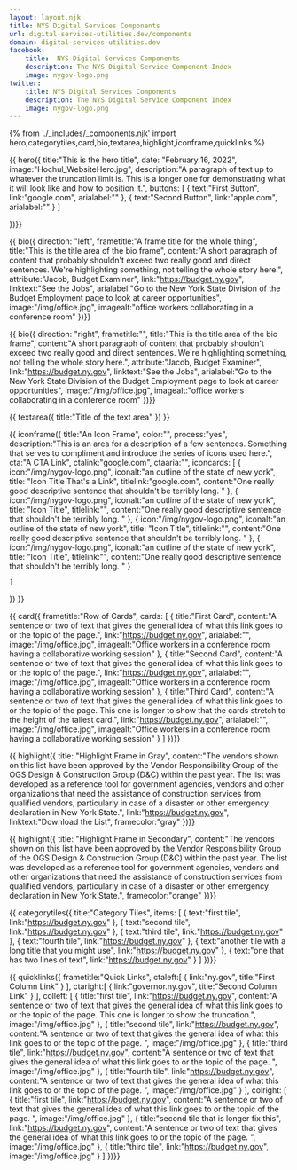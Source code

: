 ```yaml
---
layout: layout.njk
title: NYS Digital Services Components
url: digital-services-utilities.dev/components
domain: digital-services-utilities.dev
facebook:
    title:  NYS Digital Services Components
    description: The NYS Digital Service Component Index
    image: nygov-logo.png
twitter:
    title: NYS Digital Services Components
    description: The NYS Digital Service Component Index
    image: nygov-logo.png
---
```

{% from './_includes/_components.njk' import hero,categorytiles,card,bio,textarea,highlight,iconframe,quicklinks  %}

{{ hero({ 
    title:"This is the hero title",
    date: "February 16, 2022",
    image:"Hochul_WebsiteHero.jpg",
    description:"A paragraph of text up to whatever the truncation limit is. This is a longer one for demonstrating what it will look like and how to position it.", buttons: [
        {
            text:"First Button",
            link:"google.com",
            arialabel:""
        },
        {
            text:"Second Button",
            link:"apple.com",
            arialabel:""
        }
    ]
   

})}}


{{ bio({
    direction: "left",
    frametitle:"A frame title for the whole thing",
    title:"This is the title area of the bio frame",
    content:"A short paragraph of content that probably shouldn't exceed two really good and direct sentences. We're highlighting something, not telling the whole story here.",
    attribute:"Jacob, Budget Examiner",
    link:"https://budget.ny.gov",
    linktext:"See the Jobs",
    arialabel:"Go to the New York State Division of the Budget Employment page to look at career opportunities",
    image:"/img/office.jpg",
    imagealt:"office workers collaborating in a conference room"
})}}

{{ bio({
    direction: "right",
    frametitle:"",
    title:"This is the title area of the bio frame",
    content:"A short paragraph of content that probably shouldn't exceed two really good and direct sentences. We're highlighting something, not telling the whole story here.",
    attribute:"Jacob, Budget Examiner",
    link:"https://budget.ny.gov",
    linktext:"See the Jobs",
    arialabel:"Go to the New York State Division of the Budget Employment page to look at career opportunities",
    image:"/img/office.jpg",
    imagealt:"office workers collaborating in a conference room"
})}}

{{ textarea({
    title:"Title of the text area"
})
}}

{{ iconframe({
    title:"An Icon Frame",
    color:"",
    process:"yes",
    description:"This is an area for a description of a few sentences. Something that serves to compliment and introduce the series of icons used here.",
    cta:"A CTA Link",
    ctalink:"google.com",
    ctaaria:"",
    iconcards: [
        {
            icon:"/img/nygov-logo.png",
            iconalt:"an outline of the state of new york",
            title: "Icon Title That's a Link",
            titlelink:"google.com",
            content:"One really good descriptive sentence that shouldn't be terribly long. "
        },
        {
            icon:"/img/nygov-logo.png",
            iconalt:"an outline of the state of new york",
            title: "Icon Title",
            titlelink:"",
            content:"One really good descriptive sentence that shouldn't be terribly long. "
        },
        {
            icon:"/img/nygov-logo.png",
            iconalt:"an outline of the state of new york",
            title: "Icon Title",
            titlelink:"",
            content:"One really good descriptive sentence that shouldn't be terribly long. "
        },
        {
            icon:"/img/nygov-logo.png",
            iconalt:"an outline of the state of new york",
            title: "Icon Title",
            titlelink:"",
            content:"One really good descriptive sentence that shouldn't be terribly long. "
        }

    ]
})
}}

{{ card({ 
    frametitle:"Row of Cards",
    cards: [
        {
           title:"First Card",
           content:"A sentence or two of text that gives the general idea of what this link goes to or the topic of the page.",
           link:"https://budget.ny.gov",
           arialabel:"",
           image:"/img/office.jpg",
           imagealt:"Office workers in a conference room having a collaborative working session"
        },
        {
           title:"Second Card",
           content:"A sentence or two of text that gives the general idea of what this link goes to or the topic of the page.",
           link:"https://budget.ny.gov",
           arialabel:"",
           image:"/img/office.jpg",
           imagealt:"Office workers in a conference room having a collaborative working session"
        },
        {
           title:"Third Card",
           content:"A sentence or two of text that gives the general idea of what this link goes to or the topic of the page. This one is longer to show that the cards stretch to the height of the tallest card.",
           link:"https://budget.ny.gov",
           arialabel:"",
           image:"/img/office.jpg",
           imagealt:"Office workers in a conference room having a collaborative working session"
        }
    ]
})}}

{{  highlight({
    title: "Highlight Frame in Gray",
    content:"The vendors shown on this list have been approved by the Vendor Responsibility Group of the OGS Design & Construction Group (D&C) within the past year. The list was developed as a reference tool for government agencies, vendors and other organizations that need the assistance of construction services from qualified vendors, particularly in case of a disaster or other emergency declaration in New York State.",
    link:"https://budget.ny.gov",
    linktext:"Download the List",
    framecolor:"gray"
})}}

{{  highlight({
    title: "Highlight Frame in Secondary",
    content:"The vendors shown on this list have been approved by the Vendor Responsibility Group of the OGS Design & Construction Group (D&C) within the past year. The list was developed as a reference tool for government agencies, vendors and other organizations that need the assistance of construction services from qualified vendors, particularly in case of a disaster or other emergency declaration in New York State.",
    framecolor:"orange"
})}}



{{ categorytiles({ 
    title:"Category Tiles",
    items: [
        {
            text:"first tile",
            link:"https://budget.ny.gov"
        },
        {
            text:"second tile",
            link:"https://budget.ny.gov"
        },
        {
            text:"third tile",
            link:"https://budget.ny.gov"
        },
        {
            text:"fourth tile",
            link:"https://budget.ny.gov"
        },
        {
            text:"another tile with a long title that you might use",
            link:"https://budget.ny.gov"
        },
        {
            text:"one that has two lines of text",
            link:"https://budget.ny.gov"
        }
    ]
})}}

{{ quicklinks({ 
    frametitle:"Quick Links",
    ctaleft:[
        {
            link:"ny.gov",
            title:"First Column Link"
        }
    ],
    ctaright:[
        {
            link:"governor.ny.gov",
            title:"Second Column Link"
        }
    ],
    colleft: [
        {
            title:"first tile",
            link:"https://budget.ny.gov",
            content:"A sentence or two of text that gives the general idea of what this link goes to or the topic of the page. This one is longer to show the truncation.",
            image:"/img/office.jpg"
        },
        {
            title:"second tile",
            link:"https://budget.ny.gov",
            content:"A sentence or two of text that gives the general idea of what this link goes to or the topic of the page. ",
            image:"/img/office.jpg"
        },
        {
            title:"third tile",
            link:"https://budget.ny.gov",
            content:"A sentence or two of text that gives the general idea of what this link goes to or the topic of the page. ",
            image:"/img/office.jpg"
        },
        {
            title:"fourth tile",
            link:"https://budget.ny.gov",
            content:"A sentence or two of text that gives the general idea of what this link goes to or the topic of the page. ",
            image:"/img/office.jpg"
        }
    ],
    colright: [
        {
            title:"first tile",
            link:"https://budget.ny.gov",
            content:"A sentence or two of text that gives the general idea of what this link goes to or the topic of the page. ",
            image:"/img/office.jpg"
        },
        {
            title:"second tile that is longer fix this",
            link:"https://budget.ny.gov",
            content:"A sentence or two of text that gives the general idea of what this link goes to or the topic of the page. ",
            image:"/img/office.jpg"
        },
        {
            title:"third tile",
            link:"https://budget.ny.gov",
            image:"/img/office.jpg"
        }
    ]
})}}
